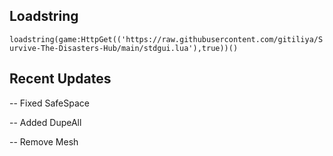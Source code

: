 
## Loadstring

```loadstring(game:HttpGet(('https://raw.githubusercontent.com/gitiliya/Survive-The-Disasters-Hub/main/stdgui.lua'),true))()```

## Recent Updates

-- Fixed SafeSpace

-- Added DupeAll

-- Remove Mesh

